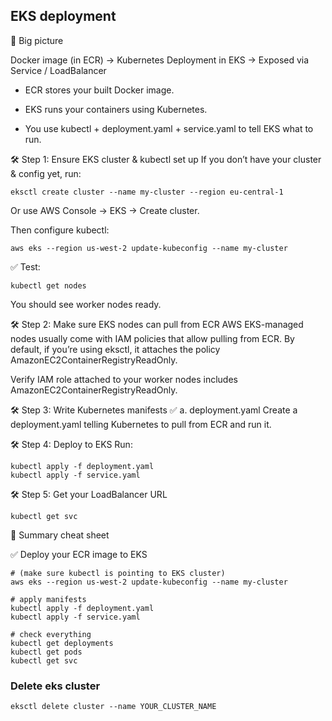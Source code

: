 ## EKS deployment
🚀 Big picture

Docker image (in ECR) → Kubernetes Deployment in EKS → Exposed via Service / LoadBalancer


- ECR stores your built Docker image.

- EKS runs your containers using Kubernetes.

- You use kubectl + deployment.yaml + service.yaml to tell EKS what to run.

🛠 Step 1: Ensure EKS cluster & kubectl set up
If you don’t have your cluster & config yet, run:

``
eksctl create cluster --name my-cluster --region eu-central-1
``

Or use AWS Console → EKS → Create cluster.

Then configure kubectl:

```
aws eks --region us-west-2 update-kubeconfig --name my-cluster
```

✅ Test:
```
kubectl get nodes
```
You should see worker nodes ready.

🛠 Step 2: Make sure EKS nodes can pull from ECR
AWS EKS-managed nodes usually come with IAM policies that allow pulling from ECR.
By default, if you’re using eksctl, it attaches the policy AmazonEC2ContainerRegistryReadOnly.

Verify IAM role attached to your worker nodes includes AmazonEC2ContainerRegistryReadOnly.

🛠 Step 3: Write Kubernetes manifests
✅ a. deployment.yaml
Create a deployment.yaml telling Kubernetes to pull from ECR and run it.

🛠 Step 4: Deploy to EKS
Run:
```
kubectl apply -f deployment.yaml
kubectl apply -f service.yaml
```
🛠 Step 5: Get your LoadBalancer URL
```
kubectl get svc
```

🚀 Summary cheat sheet

✅ Deploy your ECR image to EKS

```
# (make sure kubectl is pointing to EKS cluster)
aws eks --region us-west-2 update-kubeconfig --name my-cluster

# apply manifests
kubectl apply -f deployment.yaml
kubectl apply -f service.yaml

# check everything
kubectl get deployments
kubectl get pods
kubectl get svc
```

### Delete eks cluster

```
eksctl delete cluster --name YOUR_CLUSTER_NAME

```